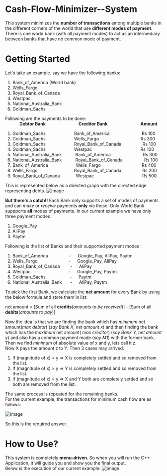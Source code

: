 # Cash-Flow-Minimizer--System

This system minimizes the **number of transactions** among multiple banks in the different corners of the world that use **different modes of payment**. There is one world bank (with all payment modes) to act as an intermediary between banks that have no common mode of payment.

# Getting Started

Let's take an example. say we have the following banks:
1. Bank_of_America (World bank)
2. Wells_Fargo
3. Royal_Bank_of_Canada
4. Westpac
5. National_Australia_Bank
6. Goldman_Sachs

Following are the payments to be done:\
&emsp;&emsp;&emsp;    **Debtor Bank**&emsp;&emsp;&emsp;&emsp;&emsp;&emsp;&emsp;&nbsp;                **Creditor Bank** &emsp;&emsp;&emsp;&emsp;&emsp;&emsp;&emsp; **Amount**
1. Goldman_Sachs   &emsp;&emsp;&emsp;&emsp;&emsp;&emsp;             Bank_of_America &emsp;&emsp;&emsp;&emsp;&emsp;&emsp;&nbsp;&nbsp;&nbsp;             Rs 100
2. Goldman_Sachs   &emsp;&emsp;&emsp;&emsp;&emsp;&emsp;              Wells_Fargo &emsp;&emsp;&emsp;&emsp;&emsp;&emsp;&emsp;&emsp;&emsp;                Rs 300
3. Goldman_Sachs   &emsp;&emsp;&emsp;&emsp;&emsp;&emsp;              Royal_Bank_of_Canada  &emsp;&emsp;&emsp;&emsp;&nbsp;      Rs 100
4. Goldman_Sachs   &emsp;&emsp;&emsp;&emsp;&emsp;&emsp;              Westpac &emsp;&emsp;&emsp;&emsp;&emsp;&emsp;&emsp;&emsp;&emsp;&emsp;&nbsp;&nbsp; Rs 100
5. National_Australia_Bank &emsp;&emsp;&nbsp;&nbsp;       Bank_of_America &emsp;&emsp;&emsp;&emsp;&emsp;&emsp;&nbsp;&nbsp;&nbsp; Rs 300
6. National_Australia_Bank &emsp;&emsp;&nbsp;&nbsp;       Royal_Bank_of_Canada &emsp;&emsp;&emsp;&nbsp;&nbsp;&nbsp;&nbsp;&nbsp; Rs 100
7. Bank_of_America         &emsp;&emsp;&emsp;&emsp;&emsp;&nbsp;&nbsp;&nbsp;       Wells_Fargo &emsp;&emsp;&emsp;&emsp;&emsp;&emsp;&emsp;&emsp;&nbsp;&nbsp;&nbsp; Rs 400
8. Wells_Fargo             &emsp;&emsp;&emsp;&emsp;&emsp;&emsp;&emsp;&nbsp;&nbsp;&nbsp;       Royal_Bank_of_Canada &emsp;&emsp;&emsp;&emsp;&nbsp; Rs 200
9. Royal_Bank_of_Canada    &emsp;&emsp;&nbsp;&nbsp;&nbsp;&nbsp;      Westpac &emsp;&emsp;&emsp;&emsp;&emsp;&emsp;&emsp;&emsp;&emsp;&emsp;&nbsp;&nbsp; Rs 500


This is represented below as a directed graph with the directed edge representing debts.
![image](https://user-images.githubusercontent.com/54183085/110007387-9c625100-7d40-11eb-9128-29073ea4b3f3.png)

**But there's a catch!!**
Each Bank only supports a set of modes of payments and can _make_ or _receive_ payments **only** via those. Only World Bank suppports **all** modes of payments.
In our current example we have only three payment modes :
1. Google_Pay
2. AliPay
3. Paytm

Following is the list of Banks and their supported payment modes :
1. Bank_of_America &emsp;&emsp;&emsp;&emsp;&nbsp;&nbsp;- &emsp; Google_Pay, AliPay, Paytm
2. Wells_Fargo &emsp;&emsp;&emsp;&emsp;&emsp;&nbsp;&nbsp;&emsp;&nbsp;- &emsp; Google_Pay, AliPay
3. Royal_Bank_of_Canada &nbsp;&emsp;&nbsp;&nbsp;&nbsp;- &emsp; AliPay
4. Westpac &emsp;&emsp;&emsp;&emsp;&emsp;&emsp;&emsp;&nbsp;&nbsp;&nbsp;&nbsp; - &emsp; Google_Pay, Paytm
5. Goldman_Sachs &emsp;&emsp;&emsp;&emsp;&emsp;&nbsp;- &emsp; Paytm
6. National_Australia_Bank &nbsp;&nbsp;&nbsp;&nbsp;&nbsp; - &emsp; AliPay, Paytm  

To pick the first Bank, we calculate the **net amount** for every Bank by using the below formula and store them in list:

net amount = [Sum of all **credits**(_amounts to be received_)] - [Sum of all **debits**(_amounts to pay_)]

Now the idea is that we are finding the bank which has _minimum_ net amount(_max debtor_) (_say Bank X, net amount x_) and then finding the bank which has the _maximum_ net amount( _max creditor_) (_say Bank Y, net amount y_) and also has a common payment mode (_say M1_) with the former bank. Then we find _minimum_ of absolute value of x and y, lets call it z.\
Now X pays the amount z to Y. Then 3 cases may arrived:
1. If (magnitude of x) < y  =>  X is completely settled and so removed from the list.
2. If (magnitude of x) > y  =>  Y is completely settled and so removed from the list.
3. If (magnitude of x) = y  =>  X and Y both are completely settled and so both are removed from the list.

The same process is repeated for the remaining banks.\
For the current example, the transactions for minimum cash flow are as follows:

![image](https://user-images.githubusercontent.com/54183085/110007435-aab06d00-7d40-11eb-8e0c-ea5c7ec762a3.png)

So this is the required answer.

# How to Use?
This system is completely **menu-driven**. So when you will run the C++ Application, it will guide you and show you the final output.\
Below is the execution of our current example:
![image](https://user-images.githubusercontent.com/54183085/110011598-a33f9280-7d45-11eb-9499-a2868924cefd.png)

